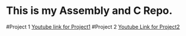 # This is my Assembly and C Repo.

#Project 1
[Youtube link for Project1](https://www.youtube.com/watch?v=N-fr48iww60)
#Project 2
[Youtube Link for Project2](https://www.youtube.com/watch?v=8LBfNJ22xeE)
